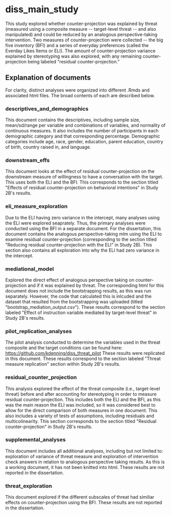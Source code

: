 # diss_main_study

This study explored whether counter-projection was explained by threat (measured using a composite measure -- target-level threat -- and also manipulated) and could be reduced by an analogous perspective-taking intervention. Two measures of counter-projection were collected -- the big five inventory (BFI) and a series of everyday preferences (called the Everday Likes Items or ELI). The amount of counter-projection variance explained by stereotyping was also explored, with any remaining counter-projection being labeled "residual counter-projection."

## Explanation of documents

For clarity, distinct analyses were organized into different .Rmds and associated html files. The broad contents of each are described below.

### descriptives_and_demographics

This document contains the descriptives, including sample size, mean/sd/range per variable and combinations of variables, and normality of continuous measures. It also includes the number of participants in each demographic category and that corresponding percentage. Demographic categories include age, race, gender, education, parent education, country of birth, country raised in, and language. 

### downstream_effs

This document looks at the effect of residual counter-projection on the downstream measure of willingness to have a conversation with the target. This uses both the ELI and the BFI. This corresponds to the section titled "Effects of residual counter-projection on behavioral intentions" in Study 2B's results.

### eli_measure_exploration

Due to the ELI having zero variance in the intercept, many analyses using the ELI were explored seaprately. Thus, the primary analyses were conducted using the BFI in a separate document. For the dissertation, this document contains the analogous perspective-taking mlm using the ELI to examine residual counter-projection (corresponding to the section titled "Reducing residual counter-projection with the ELI" in Study 2B). This section also contains all exploration into why the ELI had zero variance in the intercept.

### mediational_model

Explored the direct effect of analogous perspective taking on counter-projection and if it was explained by threat. The corresponding html for this document does not include the bootstrapping results, as this was run separately. However, the code that calculated this is inlcuded and the dataset that resulted from the bootstrapping was uploaded  (titled "bootstrap_mediation_output.csv"). These results correspond to the section labeled "Effect of instruction variable mediated by target-level threat" in Study 2B's results.

### pilot_replication_analyses

The pilot analysis conducted to determine the variables used in the threat composite and the target conditions can be found here: https://github.com/kdenning/diss_threat_pilot These results were replicated in this document. These results correspond to the section labeled "Threat measure replication" section within Study 2B's results.

### residual_counter_projection

This analysis explored the effect of the threat composite (i.e., target-level threat) before and after accounting for stereotyping in order to measure residual counter-projection. This includes both the ELI and the BFI, as this was the main reason the ELI was included, so it was considered best to allow for the direct comparison of both measures in one document. This also includes a variety of tests of assumptions, including residuals and multicolinearity. This section corresponds to the section titled "Residual counter-projection" in Study 2B's results.

### supplemental_analyses

This document includes all additional analyses, including but not limited to: exploration of variance of threat measure and exploration of intervention check answers in relation to analogous perspective taking results. As this is a working document, it has not been knitted into html. These results are not reported in the dissertation.

### threat_exploration

This document explored if the different subscales of threat had similiar effects on counter-projection using the BFI. These results are not reported in the dissertation.
